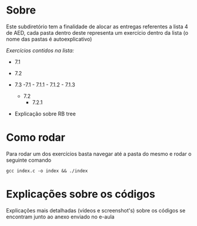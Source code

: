 # Sobre

Este subdiretório tem a finalidade de alocar as entregas referentes a lista 4 de AED, cada pasta dentro deste representa um exercício dentro da lista (o nome das pastas é autoexplicativo)

*Exercícios contidos na lista:*

- 7.1
- 7.2
- 7.3
	-7.1
		- 7.1.1
		- 7.1.2
		- 7.1.3
	- 7.2
		- 7.2.1

- Explicação sobre RB tree

# Como rodar

  

Para rodar um dos exercícios basta navegar até a pasta do mesmo e rodar o seguinte comando

  

  

    gcc index.c -o index && ./index

  

# Explicações sobre os códigos

Explicações mais detalhadas (vídeos e screenshot's) sobre os códigos se encontram junto ao anexo enviado no e-aula
